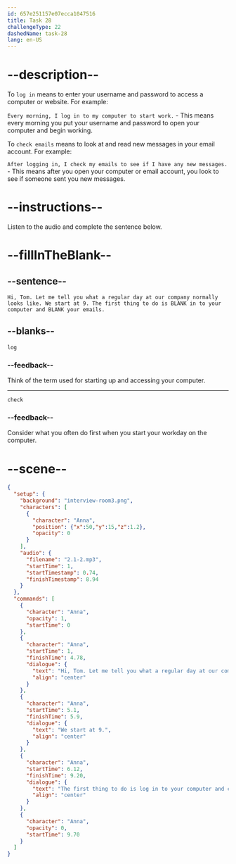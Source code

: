 ```yaml
---
id: 657e251157e07ecca1047516
title: Task 28
challengeType: 22
dashedName: task-28
lang: en-US
---
```


<!-- (audio) Anna: Hi, Tom. Let me tell you what a regular day at our company normally looks like. We start at 9. The first thing to do is log in to your computer and check your emails. -->

# --description--

To `log in` means to enter your username and password to access a computer or website. For example:

`Every morning, I log in to my computer to start work.` - This means every morning you put your username and password to open your computer and begin working.

To `check emails` means to look at and read new messages in your email account. For example:

`After logging in, I check my emails to see if I have any new messages.` - This means after you open your computer or email account, you look to see if someone sent you new messages.

# --instructions--

Listen to the audio and complete the sentence below.

# --fillInTheBlank--

## --sentence--

`Hi, Tom. Let me tell you what a regular day at our company normally looks like. We start at 9. The first thing to do is BLANK in to your computer and BLANK your emails.`

## --blanks--

`log`

### --feedback--

Think of the term used for starting up and accessing your computer.

---

`check`

### --feedback--

Consider what you often do first when you start your workday on the computer.

# --scene--

```json
{
  "setup": {
    "background": "interview-room3.png",
    "characters": [
      {
        "character": "Anna",
        "position": {"x":50,"y":15,"z":1.2},
        "opacity": 0
      }
    ],
    "audio": {
      "filename": "2.1-2.mp3",
      "startTime": 1,
      "startTimestamp": 0.74,
      "finishTimestamp": 8.94
    }
  },
  "commands": [
    {
      "character": "Anna",
      "opacity": 1,
      "startTime": 0
    },
    {
      "character": "Anna",
      "startTime": 1,
      "finishTime": 4.78,
      "dialogue": {
        "text": "Hi, Tom. Let me tell you what a regular day at our company normally looks like.",
        "align": "center"
      }
    },
    {
      "character": "Anna",
      "startTime": 5.1,
      "finishTime": 5.9,
      "dialogue": {
        "text": "We start at 9.",
        "align": "center"
      }
    },
    {
      "character": "Anna",
      "startTime": 6.12,
      "finishTime": 9.20,
      "dialogue": {
        "text": "The first thing to do is log in to your computer and check your emails.",
        "align": "center"
      }
    },
    {
      "character": "Anna",
      "opacity": 0,
      "startTime": 9.70
    }
  ]
}
```
